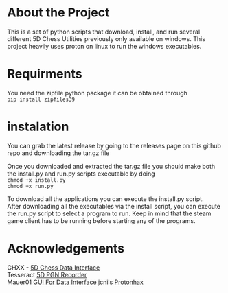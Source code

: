 # About the Project
This is a set of python scripts that download, install, and run several different 5D Chess Utilities previously only available on windows. 
This project heavily uses proton on linux to run the windows executables.  
# Requirments
You need the zipfile python package it can be obtained through  
```pip install zipfiles39```   

# instalation
You can grab the latest release by going to the releases page on this github repo and downloading the tar.gz file  

Once you downloaded and extracted the tar.gz file you should make both the install.py and run.py scripts executable by doing  
```chmod +x install.py```  
```chmod +x run.py```  

To download all the applications you can execute the install.py script.  
After downloading all the executables via the install script, you can execute the run.py script to select a program to run.
Keep in mind that the steam game client has to be running before starting any of the programs.  

# Acknowledgements
GHXX - [5D Chess Data Interface](https://github.com/GHXX/FiveDChessDataInterface)  
Tesseract [5D PGN Recorder](https://github.com/penteract/5D-PGN-Recorder)  
Mauer01 [GUI For Data Interface](https://github.com/mauer01/gui-for-5dchess-datainterface)
jcnils [Protonhax](https://github.com/jcnils/protonhax)

